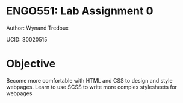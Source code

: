 # ENGO551: Lab Assignment 0
Author: Wynand Tredoux

UCID: 30020515

# Objective
Become more comfortable with HTML and CSS to design and style webpages. Learn to use SCSS to write more complex stylesheets for webpages